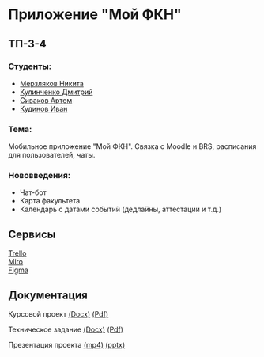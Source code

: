 # Приложение "Мой ФКН"

## ТП-3-4

### Студенты:

-   [Мерзляков Никита](https://github.com/NerdSmith "Мерзляков Никита")
-   [Кулинченко Дмитрий](https://github.com/fxxozy "Кулинченко Дмитрий")
-   [Сиваков Артем](https://github.com/MoonBadger "Сиваков Артем")
-   [Кудинов Иван](https://github.com/joolsoul "Кудинов Иван")

### Тема:

Мобильное приложение "Мой ФКН". Связка с Moodle и BRS, расписания для пользователей, чаты.

### Нововведения:

-   Чат-бот
-   Карта факультета
-   Календарь с датами событий (дедлайны, аттестации и т.д.)

## Сервисы

[Trello](https://trello.com/b/te4Vv5fE/приложение-мойфкн)  
[Miro](https://miro.com/app/board/uXjVPhcWoLY=/?share_link_id=771108234084)  
[Figma](https://www.figma.com/file/DopwgW45LS9UbFylhgvYmt/MyCSF?node-id=226%3A202&t=ePXwYmDBBPWU8yu9-1)

## Документация

Курсовой проект
[(Docx)](documentation/Курсовой_проект_Мой_ФКН.docx)
[(Pdf)](documentation/Курсовой_проект_Мой_ФКН.pdf)

<!-- [(Google Docs)](https://docs.google.com/document/d/1CuWijevmPyR2Y2TFcxg5L4udHbnMZBD2f_SdLXG1Ke8/edit?usp=sharing) -->

Техническое задание
[(Docx)](documentation/Техническое_Задание_Мой_ФКН.docx)
[(Pdf)](documentation/Техническое_Задание_Мой_ФКН.pdf)

<!-- [(Google Docs)](https://docs.google.com/document/d/18AAr2G9XfXHtMbj_PB2hEUR392RzCPrMKvD3tBjSySI/edit?usp=sharing) -->

Презентация проекта
[(mp4)](https://drive.google.com/file/d/1oMVBz8HnkSHhfLzt6Uq0_Az946LqTqvD/view?usp=sharing)
[(pptx)](documentation/Презентация_Мой_ФКН.pptx)
